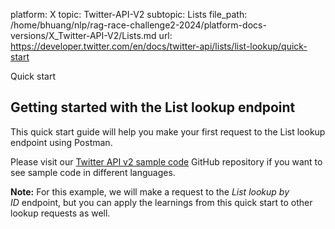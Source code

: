 platform: X
topic: Twitter-API-V2
subtopic: Lists
file_path: /home/bhuang/nlp/rag-race-challenge2-2024/platform-docs-versions/X_Twitter-API-V2/Lists.md
url: https://developer.twitter.com/en/docs/twitter-api/lists/list-lookup/quick-start

Quick start

## Getting started with the List lookup endpoint

This quick start guide will help you make your first request to the List lookup endpoint using Postman.

Please visit our [Twitter API v2 sample code](https://github.com/twitterdev/Twitter-API-v2-sample-code) GitHub repository if you want to see sample code in different languages.

**Note:** For this example, we will make a request to the _List lookup by ID_ endpoint, but you can apply the learnings from this quick start to other lookup requests as well.